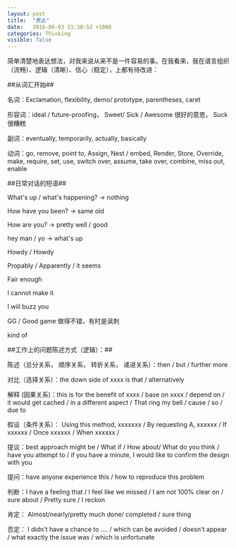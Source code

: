 ```yaml
---
layout: post
title:  "表达"
date:   2016-06-03 21:30:52 +1000
categories: Thinking
visible: false
---
```


简单清楚地表达想法，对我来说从来不是一件容易的事。在我看来，我在语言组织（流畅）、逻辑（清晰）、信心（稳定），上都有待改进：

##从词汇开始##

名词：Exclamation, flexibility, demo/ prototype, parentheses, caret

形容词：ideal / future-proofing， Sweet/ Sick / Awesome  很好的意思， Suck 很糟糕

副词：eventually, temporarily, actually, basically

动词：go, remove, point to, Assign, Nest / embed, Render, Store, Override, make, require, set, use, switch over, assume, take over, combine, miss out, enable

##日常对话的短语##

 What's up / what's happening? -> nothing

 How have you been? -> same old

 How are you? -> pretty well / good

 hey man / yo -> what's up

 Howdy / Howdy

 Propably / Apparently / it seems

 Fair enough

 I cannot make it

 I will buzz you

 GG / Good game 做得不错，有时是讽刺
 
 kind of 

##工作上的问题陈述方式（逻辑）：##

陈述（总分关系， 顺序关系， 转折关系， 递进关系）：then / but / further more

对比（选择关系）：the down side of xxxx is that / alternatively

解释 (因果关系)：this is for the benefit of xxxx / base on xxxx / depend on / it would get cached / in a different aspect / That ring my bell / cause / so / due to

假设（条件关系）： Using this method, xxxxxxx / By requesting A, xxxxxx / If xxxxxx / Once xxxxxx / When xxxxxx /

提议：best approach might be / What if / How about/ What do you think / have you attempt to / if you have a minute, I would like to confirm the design with you

提问：have anyone experience this / how to reproduce this problem

判断：I have a feeling that / I feel like we missed / I am not 100% clear on / sure about / Pretty sure / I reckon

肯定： Almost/nearly/pretty much done/ completed / sure thing

否定： I didn't have a chance to .... / which can be avoided  / doesn't appear / what exactly the issue was / which is unfortunate  